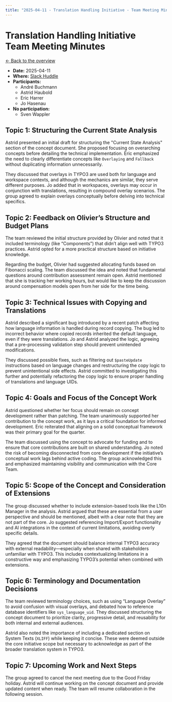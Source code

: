 ```yaml
---
title: "2025-04-11 - Translation Handling Initiative - Team Meeting Minutes"
---
```


# Translation Handling Initiative<br>Team Meeting Minutes

[← Back to the overview](https://notes.typo3.org/s/f3ae8fZSD)

- **Date:** 2025-04-11<br>
- **Where:** [Slack Huddle](https://app.slack.com/huddle/T024TUMLZ/C05D7UF1L8M)
- **Participants:**
    - André Buchmann
    - Astrid Haubold
    - Eric Harrer
    - Jo Hasenau
- **No participation:**
    - Sven Wappler

## Topic 1: Structuring the Current State Analysis

Astrid presented an initial draft for structuring the "Current State Analysis" section of the concept document. She proposed focusing on overarching concepts before detailing the technical implementation. Eric emphasized the need to clearly differentiate concepts like `Overlaying` and `Fallback` without duplicating information unnecessarily.

They discussed that overlays in TYPO3 are used both for language and workspace contexts, and although the mechanics are similar, they serve different purposes. Jo added that in workspaces, overlays may occur in conjunction with translations, resulting in compound overlay scenarios. The group agreed to explain overlays conceptually before delving into technical specifics.

## Topic 2: Feedback on Olivier’s Structure and Budget Plans

The team reviewed the initial structure provided by Olivier and noted that it included terminology (like “Components”) that didn’t align well with TYPO3 practices. Astrid opted for a more practical structure based on initiative knowledge.

Regarding the budget, Olivier had suggested allocating funds based on Fibonacci scaling. The team discussed the idea and noted that fundamental questions around contribution assessment remain open. Astrid mentioned that she is tracking her working hours, but would like to keep the discussion around compensation models open from her side for the time being.

## Topic 3: Technical Issues with Copying and Translations

Astrid described a significant bug introduced by a recent patch affecting how language information is handled during record copying. The bug led to incorrect behavior where copied records inherited the default language, even if they were translations. Jo and Astrid analyzed the logic, agreeing that a pre-processing validation step should prevent unintended modifications.

They discussed possible fixes, such as filtering out `$pasteUpdate` instructions based on language changes and restructuring the copy logic to prevent unintentional side effects. Astrid committed to investigating this further and potentially refactoring the copy logic to ensure proper handling of translations and language UIDs.

## Topic 4: Goals and Focus of the Concept Work

Astrid questioned whether her focus should remain on concept development rather than patching. The team unanimously supported her contribution to the concept work, as it lays a critical foundation for informed development. Eric reiterated that aligning on a solid conceptual framework was their primary goal for the quarter.

The team discussed using the concept to advocate for funding and to ensure that core contributions are built on shared understanding. Jo noted the risk of becoming disconnected from core development if the initiative’s conceptual work lags behind active coding. The group acknowledged this and emphasized maintaining visibility and communication with the Core Team.

## Topic 5: Scope of the Concept and Consideration of Extensions

The group discussed whether to include extension-based tools like the L10n Manager in the analysis. Astrid argued that these are essential from a user perspective and should be mentioned, albeit with a clear note that they are not part of the core. Jo suggested referencing Import/Export functionality and AI integrations in the context of current limitations, avoiding overly specific details.

They agreed that the document should balance internal TYPO3 accuracy with external readability—especially when shared with stakeholders unfamiliar with TYPO3. This includes contextualizing limitations in a constructive way and emphasizing TYPO3’s potential when combined with extensions.

## Topic 6: Terminology and Documentation Decisions

The team reviewed terminology choices, such as using “Language Overlay” to avoid confusion with visual overlays, and debated how to reference database identifiers like `sys_language_uid`. They discussed structuring the concept document to prioritize clarity, progressive detail, and reusability for both internal and external audiences.

Astrid also noted the importance of including a dedicated section on System Texts (`XLIFF`) while keeping it concise. These were deemed outside the core initiative scope but necessary to acknowledge as part of the broader translation system in TYPO3.

## Topic 7: Upcoming Work and Next Steps

The group agreed to cancel the next meeting due to the Good Friday holiday. Astrid will continue working on the concept document and provide updated content when ready. The team will resume collaboration in the following session.
